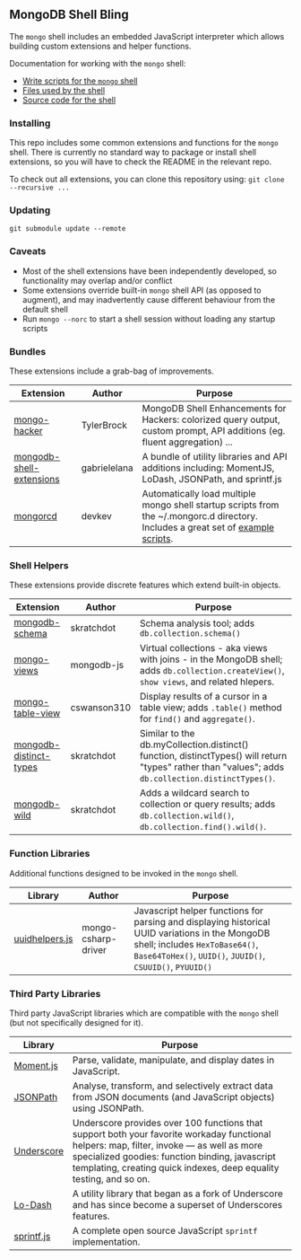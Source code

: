 ## MongoDB Shell Bling

The `mongo` shell includes an embedded JavaScript interpreter which allows building custom extensions and helper functions.

Documentation for working with the `mongo` shell:

 - [Write scripts for the `mongo` shell](https://docs.mongodb.com/manual/tutorial/write-scripts-for-the-mongo-shell/)
 - [Files used by the shell](https://docs.mongodb.com/manual/reference/program/mongo/#files)
 - [Source code for the shell](https://github.com/mongodb/mongo/tree/v3.2/src/mongo/shell)

### Installing

This repo includes some common extensions and functions for the `mongo` shell. There is currently no standard way to package or install shell extensions, so you will have to check the README in the relevant repo.

To check out all extensions, you can clone this repository using: `git clone --recursive ...`

### Updating

```git submodule update --remote```

### Caveats

 - Most of the shell extensions have been independently developed, so functionality may overlap and/or conflict
 - Some extensions override built-in `mongo` shell API (as opposed to augment), and may inadvertently cause different behaviour from the default shell
 - Run `mongo --norc` to start a shell session without loading any startup scripts

### Bundles

These extensions include a grab-bag of improvements.

| Extension                | Author     | Purpose                    |
|--------------------------|------------|----------------------------|
| [mongo-hacker](https://github.com/TylerBrock/mongo-hacker) | TylerBrock | MongoDB Shell Enhancements for Hackers: colorized query output, custom prompt, API additions (eg. fluent aggregation) ... |
| [mongodb-shell-extensions](https://github.com/gabrielelana/mongodb-shell-extensions) | gabrielelana| A bundle of utility libraries and API additions including: MomentJS, LoDash, JSONPath, and sprintf.js|
| [mongorcd](https://github.com/devkev/mongorcd) | devkev | Automatically load multiple mongo shell startup scripts from the ~/.mongorc.d directory. Includes a great set of [example scripts](https://github.com/devkev/mongorcd/tree/master/.mongorc.d).

### Shell Helpers

These extensions provide discrete features which extend built-in objects.

| Extension                | Author     | Purpose                    |
|--------------------------|------------|----------------------------|
| [mongodb-schema](https://github.com/skratchdot/mongodb-schema) | skratchdot| Schema analysis tool; adds `db.collection.schema()` |
| [mongo-views](https://github.com/mongodb-js/mongo-views) | mongodb-js | Virtual collections - aka views with joins - in the MongoDB shell; adds `db.collection.createView()`, `show views`, and related hlepers.
| [mongo-table-view](https://github.com/cswanson310/mongo-table-view) | cswanson310 | Display results of a cursor in a table view; adds `.table()` method for `find()` and `aggregate()`.
| [mongodb-distinct-types](https://github.com/skratchdot/mongodb-distinct-types) | skratchdot| Similar to the db.myCollection.distinct() function, distinctTypes() will return "types" rather than "values"; adds `db.collection.distinctTypes()`. |
| [mongodb-wild](https://github.com/skratchdot/mongodb-wild) | skratchdot | Adds a wildcard search to collection or query results; adds `db.collection.wild()`, `db.collection.find().wild()`.

### Function Libraries

Additional functions designed to be invoked in the `mongo` shell.

| Library                | Author     | Purpose                    |
|--------------------------|------------|----------------------------|
| [uuidhelpers.js](https://github.com/mongodb/mongo-csharp-driver/blob/master/uuidhelpers.js) | mongo-csharp-driver| Javascript helper functions for parsing and displaying historical UUID variations in the MongoDB shell; includes `HexToBase64()`, `Base64ToHex()`, `UUID()`, `JUUID()`, `CSUUID()`, `PYUUID()` |



### Third Party Libraries

Third party JavaScript libraries which are compatible with the `mongo` shell (but not specifically designed for it).

| Library                | Purpose                    |
|--------------------------|----------------------------|
| [Moment.js](http://momentjs.com/)|Parse, validate, manipulate, and display dates in JavaScript.|
| [JSONPath](https://github.com/s3u/JSONPath)|Analyse, transform, and selectively extract data from JSON documents (and JavaScript objects) using JSONPath.|
| [Underscore](http://underscorejs.org/)|Underscore provides over 100 functions that support both your favorite workaday functional helpers: map, filter, invoke — as well as more specialized goodies: function binding, javascript templating, creating quick indexes, deep equality testing, and so on.|
| [Lo-Dash](https://lodash.com/)|A utility library that began as a fork of Underscore and has since become a superset of Underscores features.
| [sprintf.js](https://github.com/alexei/sprintf.js)|A complete open source JavaScript `sprintf` implementation.

